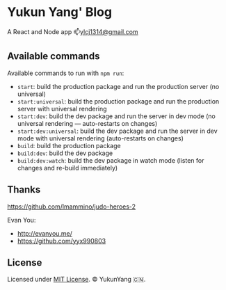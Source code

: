 # Yukun Yang' Blog

A React and Node app
:mailbox:ylcj1314@gmail.com

## Available commands

Available commands to run with `npm run`:

 - `start`: build the production package and run the production server (no universal)
 - `start:universal`: build the production package and run the production server with universal rendering
 - `start:dev`: build the dev package and run the server in dev mode (no universal rendering — auto-restarts on changes)
 - `start:dev:universal`: build the dev package and run the server in dev mode with universal rendering (auto-restarts on changes)
 - `build`: build the production package
 - `build:dev`: build the dev package
 - `build:dev:watch`: build the dev package in watch mode (listen for changes and re-build immediately)


## Thanks

 https://github.com/lmammino/judo-heroes-2

 Evan You:
 - http://evanyou.me/
 - https://github.com/yyx990803
 ## License
 Licensed under [MIT License](LICENSE). © YukunYang :cn:.
